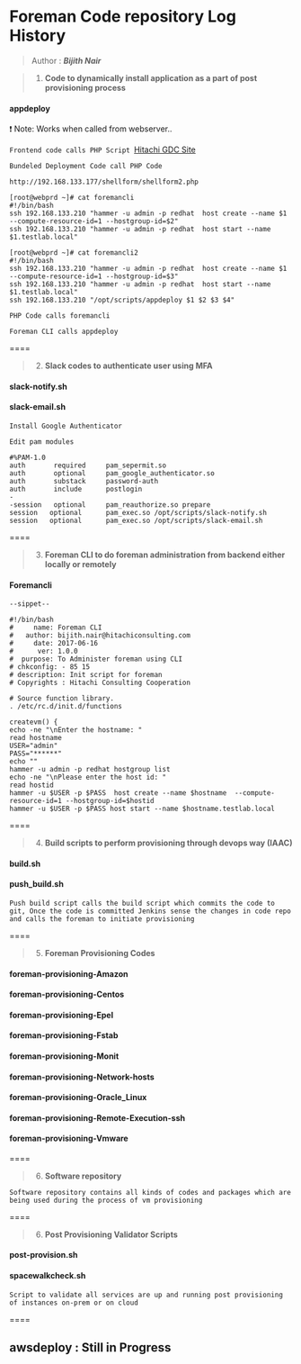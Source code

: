 # Foreman Code repository Log History

> Author : ***Bijith Nair***

> 1) **Code to dynamically install application as a part of post provisioning process**


#### appdeploy

:heavy_exclamation_mark: Note: Works when called from webserver..

`Frontend code calls PHP Script `[Hitachi GDC Site](http://192.168.133.177/page2/search_engine/index3.php#)

`Bundeled Deployment Code call PHP Code`

```
http://192.168.133.177/shellform/shellform2.php

[root@webprd ~]# cat foremancli
#!/bin/bash
ssh 192.168.133.210 "hammer -u admin -p redhat  host create --name $1  --compute-resource-id=1 --hostgroup-id=$2"
ssh 192.168.133.210 "hammer -u admin -p redhat  host start --name $1.testlab.local"

[root@webprd ~]# cat foremancli2
#!/bin/bash
ssh 192.168.133.210 "hammer -u admin -p redhat  host create --name $1  --compute-resource-id=1 --hostgroup-id=$3"
ssh 192.168.133.210 "hammer -u admin -p redhat  host start --name $1.testlab.local"
ssh 192.168.133.210 "/opt/scripts/appdeploy $1 $2 $3 $4"

```
`PHP Code calls foremancli`

`Foreman CLI calls appdeploy`

====

> 2) **Slack codes to authenticate user using MFA**

#### slack-notify.sh

#### slack-email.sh

`Install Google Authenticator`

`Edit pam modules`
```
#%PAM-1.0
auth       required     pam_sepermit.so
auth       optional     pam_google_authenticator.so
auth       substack     password-auth
auth       include      postlogin
-
-session   optional     pam_reauthorize.so prepare
session   optional      pam_exec.so /opt/scripts/slack-notify.sh
session   optional      pam_exec.so /opt/scripts/slack-email.sh

```
====

> 3) **Foreman CLI to do foreman administration from backend either locally or remotely**

#### Foremancli

```
--sippet--

#!/bin/bash
#     name: Foreman CLI
#   author: bijith.nair@hitachiconsulting.com
#     date: 2017-06-16
#      ver: 1.0.0
#  purpose: To Administer foreman using CLI
# chkconfig: - 85 15
# description: Init script for foreman
# Copyrights : Hitachi Consulting Cooperation

# Source function library.
. /etc/rc.d/init.d/functions

createvm() {
echo -ne "\nEnter the hostname: "
read hostname
USER="admin"
PASS="******"
echo ""
hammer -u admin -p redhat hostgroup list
echo -ne "\nPlease enter the host id: "
read hostid
hammer -u $USER -p $PASS  host create --name $hostname  --compute-resource-id=1 --hostgroup-id=$hostid
hammer -u $USER -p $PASS host start --name $hostname.testlab.local

```
====

> 4) **Build scripts to perform provisioning through devops way (IAAC)**

#### build.sh

#### push_build.sh

`Push build script calls the build script which commits the code to git, Once the code is committed Jenkins sense the changes in code repo and calls the foreman to initiate provisioning`

====

> 5) **Foreman Provisioning Codes**

#### foreman-provisioning-Amazon
#### foreman-provisioning-Centos
#### foreman-provisioning-Epel
#### foreman-provisioning-Fstab
#### foreman-provisioning-Monit
#### foreman-provisioning-Network-hosts
#### foreman-provisioning-Oracle_Linux
#### foreman-provisioning-Remote-Execution-ssh
#### foreman-provisioning-Vmware

====

> 6) **Software repository**

`Software repository contains all kinds of codes and packages which are being used during the process of vm provisioning`

====

> 6) **Post Provisioning Validator Scripts**

#### post-provision.sh
#### spacewalkcheck.sh

`Script to validate all services are up and running post provisioning of instances on-prem or on cloud`

====

## awsdeploy : Still in Progress

